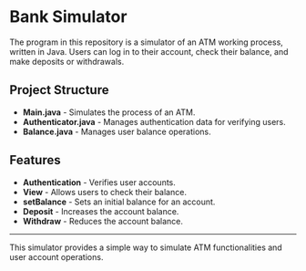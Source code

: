 # Bank Simulator

The program in this repository is a simulator of an ATM working process, written in Java. Users can log in to their account, check their balance, and make deposits or withdrawals.

## Project Structure
- **Main.java** - Simulates the process of an ATM.
- **Authenticator.java** - Manages authentication data for verifying users.
- **Balance.java** - Manages user balance operations.

## Features
- **Authentication** - Verifies user accounts.
- **View** - Allows users to check their balance.
- **setBalance** - Sets an initial balance for an account.
- **Deposit** - Increases the account balance.
- **Withdraw** - Reduces the account balance.

---

This simulator provides a simple way to simulate ATM functionalities and user account operations.
